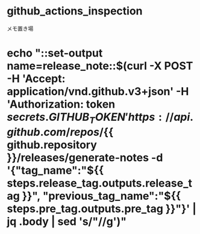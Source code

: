# github_actions_inspection

メモ置き場

# echo "::set-output name=release_note::$(curl -X POST -H 'Accept: application/vnd.github.v3+json' -H 'Authorization: token ${{ secrets.GITHUB_TOKEN }}' https://api.github.com/repos/${{ github.repository }}/releases/generate-notes -d '{"tag_name":"${{ steps.release_tag.outputs.release_tag }}", "previous_tag_name":"${{ steps.pre_tag.outputs.pre_tag }}"}' | jq .body | sed 's/"//g')"
